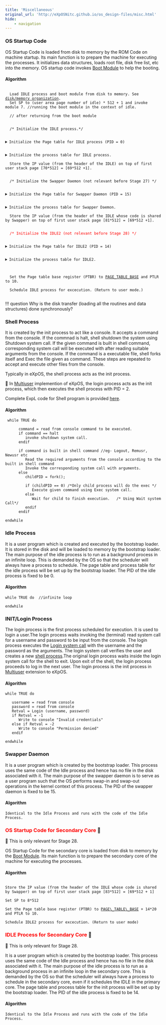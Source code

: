 ```yaml
---
title: 'Miscellaneous'
original_url: 'http://eXpOSNitc.github.io/os_design-files/misc.html'
hide: 
    - navigation
---
```



### OS Startup Code
OS Startup Code is loaded from disk to memory by the ROM Code on machine startup. Its main function is to prepare the machine for executing the processes. It initializes data structures, loads root file, disk free list, etc into the memory. OS startup code invokes [Boot Module](../modules/module-07.md) to help the booting.

#### Algorithm

<pre><code>
  Load IDLE process and boot module from disk to memory. See <a href="../../os-implementation/" target="_blank">disk/memory organization</a>.
  Set SP to (user area page number of idle) * 512 + 1 and invoke module 7. //running the boot module in the context of idle.

  // after returning from the boot module


  /* Initialize the IDLE process.*/

  <details class="code-accordion"><summary>Initialize the Page table for IDLE process (PID = 0)</summary>
        Initialize the Page table base register (PTBR) to <a href="../../support-tools/constants/" target="_blank">PAGE_TABLE_BASE</a> and PTLR to 10.
        Set the <a href="../../os-design/process-table/#per-process-page-table" target="_blank">page table</a> entries for library and heap to -1. Set auxiliary information for these pages to "0000". 
        // idle doesn't invoke any library function.   
        Set the first code page entry to 69 (See <a href="../../os-implementation/" target="_blank">memory organization</a>). Set auxiliary information for valid code pages to "0100". 
        Set remaining code page entries to -1 and auxiliary information to "0000".
        Set the first stack page entry to 70 and auxiliary information for this page to "0110".
        Set second stack page entry to -1 and auxiliary information to "0000".
   </details>
  <details class="code-accordion"><summary>Initialize the process table for IDLE process.</summary>
        Initialize the fields of <a href="../../os-design/process-table/" target="_blank">process table</a> as -  TICK, PID and USERID as 0, STATE as RUNNING,
        USER AREA PAGE NUMBER as 76 (allocated from free user space), KPTR to 0, UPTR to 4096 (starting of first user stack page),
        PTBR to PAGE_TABLE_BASE and PTLR as 10.
   </details>
  Store the IP value (from the header of the IDLE) on top of first user stack page [70*512] = [69*512 +1].


  /* Initialize the Swapper Daemon (not relevant before Stage 27) */

  <details class="code-accordion"><summary>Initialize the Page table for Swapper Daemon (PID = 15)</summary>
        /* Swapper Daemon is identical to Idle and shares the code for Idle */
        Initialize the Page table base register (PTBR) to <a href="../../support-tools/constants/" target="_blank">PAGE_TABLE_BASE</a> + 20*15 and PTLR to 10.
        Set the <a href="../../os-design/process-table/#per-process-page-table" target="_blank">page table</a> entries for library and heap to -1. Set auxiliary information for these pages to "0000". 
        // swapper doesn't invoke any library function.   
        Set the first code page entry to that of Idle (See <a href="../../os-implementation/" target="_blank">memory organization</a>). Set auxiliary information for valid code pages to "0100". 
        Set remaining code page entries to -1 and auxiliary information to "0000".
        Set the first stack page entry to 81 and auxiliary information for this page to "0110".
        Set second stack page entry to -1 and auxiliary information to "0000".
  </details>
  <details class="code-accordion"><summary>Initialize the process table for Swapper Daemon.</summary>
        Initialize the fields of <a href="../../os-design/process-table/" target="_blank">process table</a> as -  TICK, USERID as 0, PID as 15, STATE as CREATED,
        USER AREA PAGE NUMBER as 82 (allocated from free user space), KPTR to 0, UPTR to 4096 (starting of first user stack page),
        PTBR to PAGE_TABLE_BASE + 20*15 and PTLR as 10.
  </details>  
  Store the IP value (from the header of the IDLE whose code is shared by Swapper) on top of first user stack page [81*512] = [69*512 +1].


  <span style="color:red">/* Initialize the IDLE2 (not relevant before Stage 28) */</span>

  <details class="code-accordion"><summary>Initialize the Page table for IDLE2 (PID = 14)</summary>
        /* IDLE2 is identical to Idle and shares the code for Idle */
        Initialize the Page table base register (PTBR) to <a href="../../support-tools/constants/" target="_blank">PAGE_TABLE_BASE</a> + 20*14 and PTLR to 10.
        Set the <a href="../../os-design/process-table/#per-process-page-table" target="_blank">page table</a> entries for library and heap to -1. Set auxiliary information for these pages to "0000". 
        // swapper doesn't invoke any library function.   
        Set the first code page entry to that of Idle (See <a href="../../os-implementation/" target="_blank">memory organization</a>). Set auxiliary information for valid code pages to "0100". 
        Set remaining code page entries to -1 and auxiliary information to "0000".
        Set the first stack page entry to 83 and auxiliary information for this page to "0110".
        Set second stack page entry to -1 and auxiliary information to "0000".
   </details>
  <details class="code-accordion"><summary>Initialize the process table for IDLE2.</summary>
        Initialize the fields of <a href="../../os-design/process-table/" target="_blank">process table</a> as -  TICK, USERID as 0, PID as 14, STATE as RUNNING,
        USER AREA PAGE NUMBER as 84 (allocated from free user space), KPTR to 0, UPTR to 4096 (starting of first user stack page),
        PTBR to PAGE_TABLE_BASE + 20*14 and PTLR as 10.
   </details>  

  
  Set the Page table base register (PTBR) to <a href="../../support-tools/constants/" target="_blank">PAGE_TABLE_BASE</a> and PTLR to 10.

  Schedule IDLE process for excecution. (Return to user mode.)

</code></pre>

!!! question
    Why is the disk transfer (loading all the routines and data structures) done synchronously?

### Shell Process

It is created by the init process to act like a console. It accepts a command from the console. If the commnad is halt, shell shutdown the system using Shutdown system call. If the given command is built in shell command, corresponding system call will be executed with after reading suitable arguments from the console. If the command is a executable file, shell forks itself and Exec the file given as command. These steps are repeated to accept and execute other files from the console.

Typically in eXpOS, the shell process acts as the init process.


:red_circle: In  [Multiuser](../os-spec/multiuser.md) implemention of eXpOS, the login process acts as the init process, which then executes the shell process with PID = 2.


Complete ExpL code for Shell program is provided [here](../test-programs/index.md#test_program_7).


  

#### Algorithm
```
 while TRUE do

      command = read from console command to be executed. 
      if command == halt
         invoke shutdown system call.
      endif

      if command is built in shell command //eg- Logout, Remusr, Newusr etc 
         Read the required arguments from the console according to the built in shell command
         Invoke the corresponding system call with arguments.
      else
         childPID = fork(); 

         if (childPID == 0) /*Only child process will do the exec */
            Execute given command using Exec system call.
         else
            Wait for child to finish execution.   /* Using Wait system Call*/
         endif
      endif 
   
endwhile          
```

### Idle Process
It is a user program which is created and executed by the bootstrap loader. It is stored in the disk and will be loaded to memory by the bootstrap loader. The main purpose of the idle process is to run as a background process in an infinite loop. This is demanded by the OS so that the scheduler will always have a process to schedule. The page table and process table for the idle process will be set up by the bootstrap loader. The PID of the idle process is fixed to be 0.

#### Algorithm

```
while TRUE do  //infinite loop

endwhile
```

### INIT/Login Process
The login process is the first process scheduled for execution. It is used to login a user.The login process waits invoking the (terminal) read system call for a username and password to be input from the console. The login process executes the [Login system call](../os-spec/systemcallinterface.md#multiuser-system-calls) with the username and the password as the arguments. The login system call verifies the user and creates a new [shell process](misc.md#shell).The original login process waits inside the login system call for the shell to exit. Upon exit of the shell, the login process proceeds to log in the next user. The login process is the init process in [Multiuser](../os-spec/multiuser.md) extension to eXpOS.

#### Algorithm



```
while TRUE do

   username = read from console
   password = read from console
   Retval = Login (username, password)             
   if Retval = -1
      Write to console "Invalid credentials"             
   else if Retval = -2
      Write to console "Permission denied"             
   endif

endwhile
```

### Swapper Daemon

It is a user program which is created by the bootstrap loader. This process uses the same code of the Idle process and hence has no file in the disk associated with it. The main purpose of the swapper daemon is to serve as a user program such that the OS performs swap-in and swap-out operations in the kernel context of this process. The PID of the swapper daemon is fixed to be 15.

#### Algorithm
```
Identical to the Idle Process and runs with the code of the Idle Process.
```



### <span style="color:red">OS Startup Code for Secondary Core</span> :red_circle:
:red_circle: This is only relevant for Stage 28. 

OS Startup Code for the secondary core is loaded from disk to memory by the [Boot Module](../modules/module-07.md). Its main function is to prepare the secondary core of the machine for executing the processes. 

#### Algorithm

<pre><code>
Store the IP value (from the header of the IDLE whose code is shared by Swapper) on top of first user stack page [83*512] = [69*512 + 1]

Set SP to 8*512

Set the Page table base register (PTBR) to <a href="../../support-tools/constants/">PAGE\_TABLE\_BASE</a> + 14*20 and PTLR to 10.

Schedule IDLE2 process for excecution. (Return to user mode)
</code></pre>


### <span style="color:red">IDLE Process for Secondary Core</span> :red_circle:
:red_circle: This is only relevant for Stage 28. 

It is a user program which is created by the bootstrap loader. This process uses the same code of the Idle process and hence has no file in the disk associated with it. The main purpose of the idle process is to run as a background process in an infinite loop in the secondary core. This is demanded by the OS so that the scheduler will always have a process to schedule in the secondary core, even if it schedules the IDLE in the primary core. The page table and process table for the init process will be set up by the bootstrap loader. The PID of the idle process is fixed to be 14.

#### Algorithm

```
Identical to the Idle Process and runs with the code of the Idle Process.
```